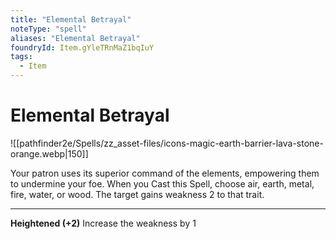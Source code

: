 ```yaml
---
title: "Elemental Betrayal"
noteType: "spell"
aliases: "Elemental Betrayal"
foundryId: Item.gYleTRnMaZ1bqIuY
tags:
  - Item
---
```


# Elemental Betrayal
![[pathfinder2e/Spells/zz_asset-files/icons-magic-earth-barrier-lava-stone-orange.webp|150]]

Your patron uses its superior command of the elements, empowering them to undermine your foe. When you Cast this Spell, choose air, earth, metal, fire, water, or wood. The target gains weakness 2 to that trait.

* * *

**Heightened (+2)** Increase the weakness by 1

